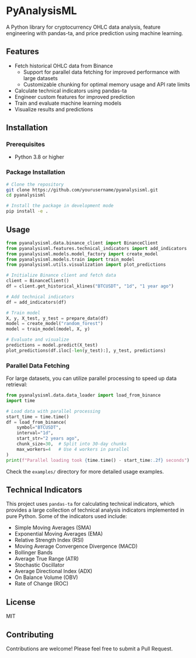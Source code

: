 # PyAnalysisML

A Python library for cryptocurrency OHLC data analysis, feature engineering with pandas-ta, and price prediction using machine learning.

## Features

- Fetch historical OHLC data from Binance
  - Support for parallel data fetching for improved performance with large datasets
  - Customizable chunking for optimal memory usage and API rate limits
- Calculate technical indicators using pandas-ta
- Engineer custom features for improved prediction
- Train and evaluate machine learning models
- Visualize results and predictions

## Installation

### Prerequisites

- Python 3.8 or higher

### Package Installation

```bash
# Clone the repository
git clone https://github.com/yourusername/pyanalysisml.git
cd pyanalysisml

# Install the package in development mode
pip install -e .
```

## Usage

```python
from pyanalysisml.data.binance_client import BinanceClient
from pyanalysisml.features.technical_indicators import add_indicators
from pyanalysisml.models.model_factory import create_model
from pyanalysisml.models.train import train_model
from pyanalysisml.utils.visualization import plot_predictions

# Initialize Binance client and fetch data
client = BinanceClient()
df = client.get_historical_klines("BTCUSDT", "1d", "1 year ago")

# Add technical indicators
df = add_indicators(df)

# Train model
X, y, X_test, y_test = prepare_data(df)
model = create_model("random_forest")
model = train_model(model, X, y)

# Evaluate and visualize
predictions = model.predict(X_test)
plot_predictions(df.iloc[-len(y_test):], y_test, predictions)
```

### Parallel Data Fetching

For large datasets, you can utilize parallel processing to speed up data retrieval:

```python
from pyanalysisml.data.data_loader import load_from_binance
import time

# Load data with parallel processing
start_time = time.time()
df = load_from_binance(
    symbol="BTCUSDT",
    interval="1d",
    start_str="2 years ago",
    chunk_size=30,  # Split into 30-day chunks
    max_workers=4   # Use 4 workers in parallel
)
print(f"Parallel loading took {time.time() - start_time:.2f} seconds")
```

Check the `examples/` directory for more detailed usage examples.

## Technical Indicators

This project uses `pandas-ta` for calculating technical indicators, which provides a large collection of technical analysis indicators implemented in pure Python. Some of the indicators used include:

- Simple Moving Averages (SMA)
- Exponential Moving Averages (EMA)
- Relative Strength Index (RSI)
- Moving Average Convergence Divergence (MACD)
- Bollinger Bands
- Average True Range (ATR)
- Stochastic Oscillator
- Average Directional Index (ADX)
- On Balance Volume (OBV)
- Rate of Change (ROC)

## License

MIT

## Contributing

Contributions are welcome! Please feel free to submit a Pull Request.
